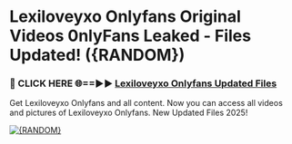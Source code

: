 # Lexiloveyxo Onlyfans Original Videos 0nlyFans Leaked - Files Updated! ({RANDOM})

<h3>🔴 CLICK HERE 🌐==►► <a href="https://betterlinks.top/A2PfLJ" rel="nofollow">Lexiloveyxo Onlyfans Updated Files</a></h3>

Get Lexiloveyxo Onlyfans and all content. Now you can access all videos and pictures of Lexiloveyxo Onlyfans. New Updated Files 2025!

[![{RANDOM}](https://i.imgur.com/ppqm5kG.gif)](https://betterlinks.top/A2PfLJ)